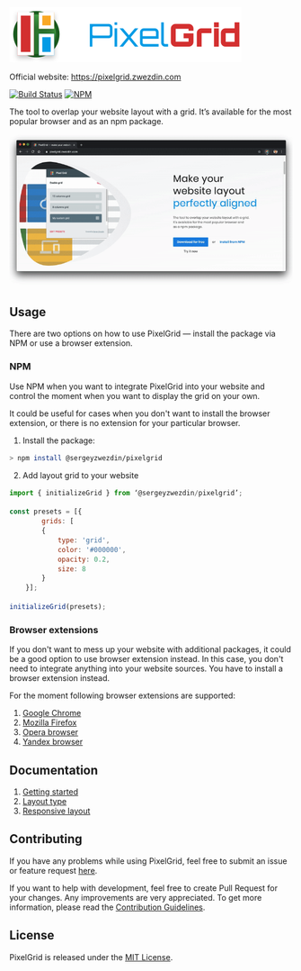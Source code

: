 <a href="https://pixelgrid.zwezdin.com"><img src="https://raw.githubusercontent.com/pixel-grid/pixelgrid/master/media/logo.svg?sanitize=true" title="PixelGrid" alt="PixelGrid" /></a>

Official website: <a href="https://pixelgrid.zwezdin.com">https://pixelgrid.zwezdin.com</a>


[![Build Status](https://travis-ci.org/pixel-grid/pixelgrid.svg?branch=master)](https://travis-ci.org/pixel-grid/pixelgrid)
[![NPM](https://img.shields.io/npm/dy/@sergeyzwezdin/pixelgrid?label=NPM%20downloads&logo=npm)](https://www.npmjs.com/package/@sergeyzwezdin/pixelgrid)

The tool to overlap your website layout with a grid. It’s available for the most popular browser and as an npm package.

<img src="https://raw.githubusercontent.com/pixel-grid/pixelgrid/master/media/demo.gif" />

## Usage

There are two options on how to use PixelGrid — install the package via NPM or use a browser extension.

### NPM

Use NPM when you want to integrate PixelGrid into your website and control the moment when you want to display the grid on your own.

It could be useful for cases when you don't want to install the browser extension, or there is no extension for your particular browser.

1. Install the package:

```bash
> npm install @sergeyzwezdin/pixelgrid
```

2. Add layout grid to your website

```javascript
import { initializeGrid } from ‘@sergeyzwezdin/pixelgrid’;

const presets = [{
        grids: [
        {
            type: 'grid',
            color: '#000000',
            opacity: 0.2,
            size: 8
        }
    }];

initializeGrid(presets);
```

### Browser extensions

If you don't want to mess up your website with additional packages, it could be a good option to use browser extension instead. In this case, you don't need to integrate anything into your website sources. You have to install a browser extension instead.

For the moment following browser extensions are supported:
1. [Google Chrome](https://chrome.google.com/webstore/detail/pixelgrid/chfoojhjeehllcanheedojdmdophcdig)
2. [Mozilla Firefox](https://addons.mozilla.org/en-US/firefox/addon/pixelgrid/)
3. [Opera browser](https://addons.opera.com/ru/extensions/details/pixelgrid/)
4. [Yandex browser](https://addons.opera.com/ru/extensions/details/pixelgrid/)

## Documentation

1. [Getting started](https://github.com/pixel-grid/pixelgrid/wiki/Getting-started)
2. [Layout type](https://github.com/pixel-grid/pixelgrid/wiki/Layout-type)
3. [Responsive layout](https://github.com/pixel-grid/pixelgrid/wiki/Responsive-layout)

## Contributing

If you have any problems while using PixelGrid, feel free to submit an issue or feature request [here](https://github.com/pixel-grid/pixelgrid/issues).

If you want to help with development, feel free to create Pull Request for your changes. Any improvements are very appreciated. To get more information, please read the [Contribution Guidelines](https://github.com/pixel-grid/pixelgrid/wiki/Contirbution-guidelines).

## License

PixelGrid is released under the [MIT License](https://raw.githubusercontent.com/pixel-grid/pixelgrid/master/LICENSE).



